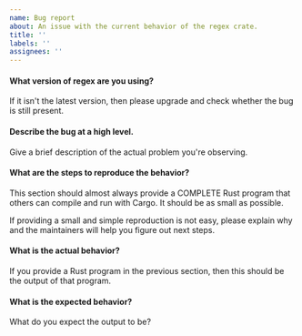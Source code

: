 ```yaml
---
name: Bug report
about: An issue with the current behavior of the regex crate.
title: ''
labels: ''
assignees: ''
---
```



#### What version of regex are you using?

If it isn't the latest version, then please upgrade and check whether the bug
is still present.

#### Describe the bug at a high level.

Give a brief description of the actual problem you're observing.

#### What are the steps to reproduce the behavior?

This section should almost always provide a COMPLETE Rust program that others
can compile and run with Cargo. It should be as small as possible.

If providing a small and simple reproduction is not easy, please explain why
and the maintainers will help you figure out next steps.

#### What is the actual behavior?

If you provide a Rust program in the previous section, then this should be the
output of that program.

#### What is the expected behavior?

What do you expect the output to be?
